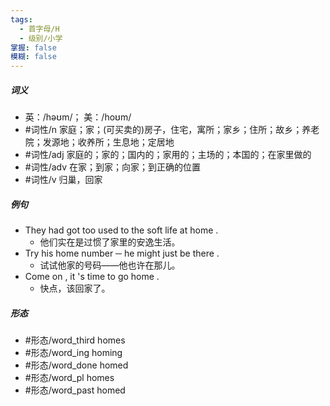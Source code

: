 ```yaml
---
tags:
  - 首字母/H
  - 级别/小学
掌握: false
模糊: false
---
```

##### 词义
- 英：/həʊm/； 美：/hoʊm/
- #词性/n  家庭；家；(可买卖的)房子，住宅，寓所；家乡；住所；故乡；养老院；发源地；收养所；生息地；定居地
- #词性/adj  家庭的；家的；国内的；家用的；主场的；本国的；在家里做的
- #词性/adv  在家；到家；向家；到正确的位置
- #词性/v  归巢，回家
##### 例句
- They had got too used to the soft life at home .
	- 他们实在是过惯了家里的安逸生活。
- Try his home number ─ he might just be there .
	- 试试他家的号码——他也许在那儿。
- Come on , it 's time to go home .
	- 快点，该回家了。
##### 形态
- #形态/word_third homes
- #形态/word_ing homing
- #形态/word_done homed
- #形态/word_pl homes
- #形态/word_past homed
